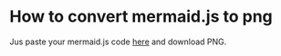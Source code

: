 # How to convert mermaid.js to png

Jus paste your mermaid.js code [here](https://mermaid.live/edit) and download PNG.
